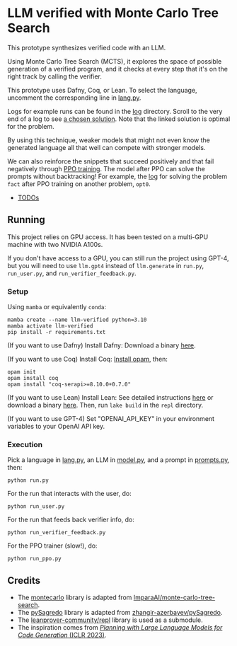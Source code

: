 # LLM verified with Monte Carlo Tree Search

This prototype synthesizes verified code with an LLM.

Using Monte Carlo Tree Search (MCTS), it explores the space of possible generation of a verified program, and it checks at every step that it's on the right track by calling the verifier.

This prototype uses Dafny, Coq, or Lean.
To select the language, uncomment the corresponding line in [lang.py](lang.py).

Logs for example runs can be found in the [log](log) directory.
Scroll to the very end of a log to see [a chosen solution](https://github.com/namin/llm-verified-with-monte-carlo-tree-search/blob/main/log/opt0_alt.txt#L7661).
Note that the linked solution is optimal for the problem.

By using this technique, weaker models that might not even know the generated language all that well can compete with stronger models.

We can also reinforce the snippets that succeed positively and that fail negatively through [PPO training](https://huggingface.co/docs/trl/main/en/ppo_trainer).
The model after PPO can solve the prompts without backtracking!
For example, the [log](https://github.com/namin/llm-verified-with-monte-carlo-tree-search/blob/main/log/fact_run_after_ppo_opt0.txt) for solving the problem `fact` after PPO training on another problem, `opt0`.

- [TODOs](TODO.md)

## Running

This project relies on GPU access. It has been tested on a multi-GPU machine with two NVIDIA A100s.

If you don't have access to a GPU, you can still run the project using GPT-4, but you will need to use `llm.gpt4` instead of `llm.generate` in `run.py`, `run_user.py`, and `run_verifier_feedback.py`.

### Setup

Using `mamba` or equivalently `conda`:

```
mamba create --name llm-verified python=3.10
mamba activate llm-verified
pip install -r requirements.txt
```

(If you want to use Dafny) Install Dafny: Download a binary [here](https://github.com/dafny-lang/dafny/releases/latest).

(If you want to use Coq) Install Coq: [Install opam](https://opam.ocaml.org/doc/Install.html), then:
```
opam init
opam install coq
opam install "coq-serapi>=8.10.0+0.7.0"
```

(If you want to use Lean) Install Lean: See detailed instructions [here](https://leanprover-community.github.io/get_started.html) or download a binary [here](https://github.com/leanprover/lean4/releases/latest). Then, run `lake build` in the `repl` directory.

(If you want to use GPT-4) Set "OPENAI_API_KEY" in your environment variables to your OpenAI API key.

### Execution

Pick a language in [lang.py](lang.py), an LLM in [model.py](model.py), and a prompt in [prompts.py](prompts.py), then:

```
python run.py
```

For the run that interacts with the user, do:

```
python run_user.py
```

For the run that feeds back verifier info, do:

```
python run_verifier_feedback.py
```

For the PPO trainer (slow!), do:

```
python run_ppo.py
```

## Credits

- The [montecarlo](montecarlo) library is adapted from [ImparaAI/monte-carlo-tree-search](https://github.com/ImparaAI/monte-carlo-tree-search).
- The [pySagredo](pySagredo) library is adapted from [zhangir-azerbayev/pySagredo](https://github.com/zhangir-azerbayev/pySagredo).
- The [leanprover-community/repl](https://github.com/leanprover-community/repl) library is used as a submodule.
- The inspiration comes from [_Planning with Large Language Models for Code Generation_ (ICLR 2023)](https://codeaimcts.github.io/).
